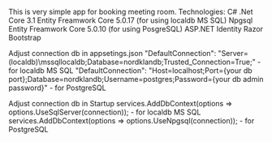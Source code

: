 ﻿This is very simple app for booking meeting room.
Technologies: 
	C#
	.Net Core 3.1
	Entity Freamwork Core 5.0.17 (for using localdb MS SQL)
	Npgsql Entity Freamwork Core 5.0.10 (for using PosgreSQL)
	ASP.NET Identity
	Razor
	Bootstrap

Adjust connection db in appsetings.json
	"DefaultConnection": "Server=(localdb)\\mssqllocaldb;Database=nordklandb;Trusted_Connection=True;" - for localdb  MS SQL
    "DefaultConnection": "Host=localhost;Port={your db port};Database=nordklandb;Username=postgres;Password={your db admin password}" - for PostgreSQL

Adjust connection db in Startup
	services.AddDbContext<Context>(options => options.UseSqlServer(connection)); - for localdb MS SQL
    services.AddDbContext<Context>(options => options.UseNpgsql(connection)); - for PostgreSQL
